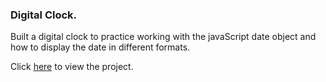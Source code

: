 ### Digital Clock.

Built a digital clock to practice working with the javaScript date object
and how to display the date in different formats.

Click [here](https://jideigwebuike.github.io/javascript_practice_digital_clock/) to view the project.
